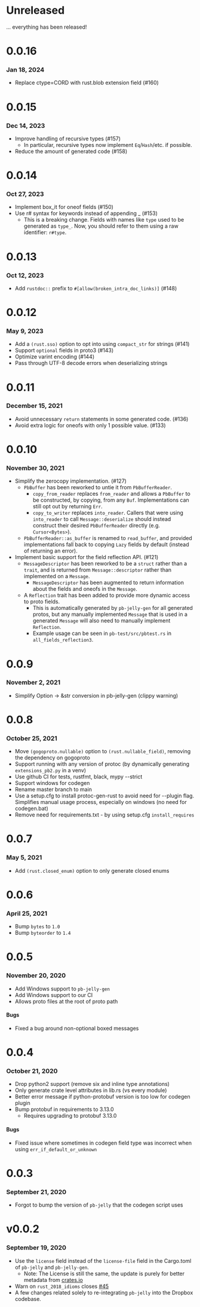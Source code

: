 # Unreleased
... everything has been released!

# 0.0.16
### Jan 18, 2024
* Replace ctype=CORD with rust.blob extension field (#160)

# 0.0.15
### Dec 14, 2023
* Improve handling of recursive types (#157)
  * In particular, recursive types now implement `Eq`/`Hash`/etc. if possible.
* Reduce the amount of generated code (#158)

# 0.0.14
### Oct 27, 2023
* Implement box_it for oneof fields (#150)
* Use r# syntax for keywords instead of appending _ (#153)
  * This is a breaking change. Fields with names like `type` used to be generated as `type_`.
  Now, you should refer to them using a raw identifier: `r#type`.

# 0.0.13
### Oct 12, 2023
* Add `rustdoc::` prefix to `#[allow(broken_intra_doc_links)]` (#148)

# 0.0.12
### May 9, 2023
* Add a `(rust.sso)` option to opt into using `compact_str` for strings (#141)
* Support `optional` fields in proto3 (#143)
* Optimize varint encoding (#144)
* Pass through UTF-8 decode errors when deserializing strings

# 0.0.11
### December 15, 2021
* Avoid unnecessary `return` statements in some generated code. (#136)
* Avoid extra logic for oneofs with only 1 possible value. (#133)

# 0.0.10
### November 30, 2021
* Simplify the zerocopy implementation. (#127)
  * `PbBuffer` has been reworked to untie it from `PbBufferReader`.
    * `copy_from_reader` replaces `from_reader` and allows a `PbBuffer` to be constructed, by copying, from any `Buf`. Implementations can still opt out by returning `Err`.
    * `copy_to_writer` replaces `into_reader`. Callers that were using `into_reader` to call `Message::deserialize` should instead construct their desired `PbBufferReader` directly (e.g. `Cursor<Bytes>`).
  * `PbBufferReader::as_buffer` is renamed to `read_buffer`, and provided implementations fall back to copying `Lazy` fields by default (instead of returning an error).
* Implement basic support for the field reflection API. (#121)
  * `MessageDescriptor` has been reworked to be a `struct` rather than a `trait`, and is returned from `Message::descriptor` rather than implemented on a `Message`.
    * `MessageDescriptor` has been augmented to return information about the fields and oneofs in the `Message`.
  * A `Reflection` trait has been added to provide more dynamic access to proto fields.
    * This is automatically generated by `pb-jelly-gen` for all generated protos, but any manually implemented `Message` that is used in a generated `Message` will also need to manually implement `Reflection`.
    * Example usage can be seen in `pb-test/src/pbtest.rs` in `all_fields_reflection3`.

# 0.0.9
### November 2, 2021
* Simplify Option<String> -> &str conversion in pb-jelly-gen (clippy warning)

# 0.0.8
### October 25, 2021
* Move `(gogoproto.nullable)` option to `(rust.nullable_field)`, removing the dependency on gogoproto
* Support running with any version of protoc (by dynamically generating `extensions_pb2.py` in a venv)
* Use github CI for tests, rustfmt, black, mypy --strict
* Support windows for codegen
* Rename master branch to main
* Use a setup.cfg to install protoc-gen-rust to avoid need for --plugin flag. Simplifies manual usage process, especially on windows (no need for codegen.bat)
* Remove need for requirements.txt - by using setup.cfg `install_requires`

# 0.0.7
### May 5, 2021
* Add `(rust.closed_enum)` option to only generate closed enums

# 0.0.6
### April 25, 2021
* Bump `bytes` to `1.0`
* Bump `byteorder` to `1.4`

# 0.0.5
### November 20, 2020
* Add Windows support to `pb-jelly-gen`
* Add Windows support to our CI
* Allows proto files at the root of proto path

#### Bugs
* Fixed a bug around non-optional boxed messages

# 0.0.4
### October 21, 2020
* Drop python2 support (remove six and inline type annotations)
* Only generate crate level attributes in lib.rs (vs every module)
* Better error message if python-protobuf version is too low for codegen plugin
* Bump protobuf in requirements to 3.13.0
    * Requires upgrading to protobuf 3.13.0

#### Bugs
* Fixed issue where sometimes in codegen field type was incorrect when using `err_if_default_or_unknown`

# 0.0.3
### September 21, 2020
* Forgot to bump the version of `pb-jelly` that the codegen script uses

# v0.0.2
### September 19, 2020
* Use the `license` field instead of the `license-file` field in the Cargo.toml of `pb-jelly` and `pb-jelly-gen`.
    * Note: The License is still the same, the update is purely for better metadata from [crates.io](https://crates.io/crates/pb-jelly)
* Warn on `rust_2018_idioms` closes [#45](https://github.com/dropbox/pb-jelly/issues/45)
* A few changes related solely to re-integrating `pb-jelly` into the Dropbox codebase.
